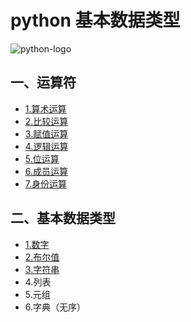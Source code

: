 # python 基本数据类型
![python-logo](https://ss0.bdstatic.com/94oJfD_bAAcT8t7mm9GUKT-xh_/timg?image&quality=100&size=b4000_4000&sec=1529920073&di=57d43a581e9d3e66efdf2554c1ee2150&src=http://p0.ifengimg.com/pmop/2017/0922/A881DF2A34EA41CA1557935BC532E2D7F4A5E6AC_size11_w250_h250.jpeg)
## 一、运算符
* [1.算术运算](./calculation/README.md)
* [2.比较运算](./calculation/README.md)
* [3.赋值运算](./calculation/README.md)
* [4.逻辑运算](./calculation/README.md)
* [5.位运算](./calculation/README.md)
* [6.成员运算](./calculation/README.md)
* [7.身份运算](./calculation/README.md)
## 二、基本数据类型
* [1.数字](./datatype/Number.md)
* [2.布尔值](./datatype/Boolean.md)
* [3.字符串](./datatype/String1.md)
* 4.列表
* 5.元组
* 6.字典（无序）
